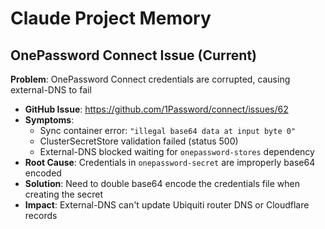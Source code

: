 # Claude Project Memory

## OnePassword Connect Issue (Current)

**Problem**: OnePassword Connect credentials are corrupted, causing external-DNS to fail
- **GitHub Issue**: https://github.com/1Password/connect/issues/62
- **Symptoms**: 
  - Sync container error: `"illegal base64 data at input byte 0"`
  - ClusterSecretStore validation failed (status 500)
  - External-DNS blocked waiting for `onepassword-stores` dependency
- **Root Cause**: Credentials in `onepassword-secret` are improperly base64 encoded
- **Solution**: Need to double base64 encode the credentials file when creating the secret
- **Impact**: External-DNS can't update Ubiquiti router DNS or Cloudflare records